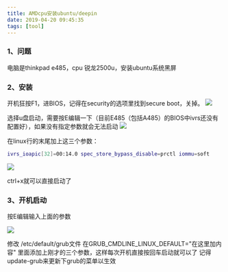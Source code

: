 ```yaml
---
title: AMDcpu安装ubuntu/deepin
date: 2019-04-20 09:45:35
tags: [tool]
---
```

### 1、问题
电脑是thinkpad e485，cpu 锐龙2500u，安装ubuntu系统黑屏
### 2、安装
开机狂按F1，进BIOS，记得在security的选项里找到secure boot，关掉。
![](http://ww1.sinaimg.cn/large/a616b9a4gy1g24hxxj2asj20g40c3t9h.jpg)

选择u盘启动，需要按E编辑一下（目前E485（包括A485）的BIOS中ivrs还没有配置好），如果没有指定参数就会无法启动
![](http://ww1.sinaimg.cn/large/a616b9a4gy1g24hz7s6t5j20g40c3aa9.jpg)

在linux行的末尾加上这三个参数：
```bash
ivrs_ioapic[32]=00:14.0 spec_store_bypass_disable=prctl iommu=soft
```
![](http://ww1.sinaimg.cn/large/a616b9a4gy1g24i6l52vwj20g40c3q36.jpg)

ctrl+x就可以直接启动了
### 3、开机启动
按E编辑输入上面的参数

![](http://ww1.sinaimg.cn/large/a616b9a4gy1g24i95d0e2j20g40c3mxf.jpg)

修改 /etc/default/grub文件
在GRUB_CMDLINE_LINUX_DEFAULT="在这里加内容" 里面添加上刚才的三个参数，这样每次开机直接按回车启动就可以了
记得update-grub来更新下grub的菜单以生效